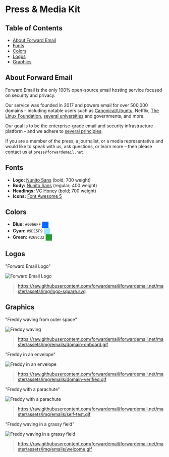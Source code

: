 # Press & Media Kit


## Table of Contents

* [About Forward Email](#about-forward-email)
* [Fonts](#fonts)
* [Colors](#colors)
* [Logos](#logos)
* [Graphics](#graphics)


## About Forward Email

Forward Email is the only 100% open-source email hosting service focused on security and privacy.

Our service was founded in 2017 and powers email for over 500,000 domains – including notable users such as [Canonical/Ubuntu](/blog/docs/canonical-ubuntu-email-enterprise-case-study), Netflix, [The Linux Foundation](/blog/docs/linux-foundation-email-enterprise-case-study), [several universities](/blog/docs/alumni-email-forwarding-university-case-study) and governments, and more.

Our goal is to be the enterprise-grade email and security infrastructure platform – and we adhere to [several principles](https://forwardemail.net/blog/docs/best-quantum-safe-encrypted-email-service#principles).

If you are a member of the press, a journalist, or a media representative and would like to speak with us, ask questions, or learn more – then please contact us at `press@forwardemail.net`.


## Fonts

* **Logo:** [Nunito Sans](https://fonts.google.com/specimen/Nunito+Sans) (bold; 700 weight)
* **Body:** [Nunito Sans](https://fonts.google.com/specimen/Nunito+Sans) (regular; 400 weight)
* **Headings:** [VC Honey](https://verycoolstudio.com/typefaces/honey) (bold; 700 weight)
* **Icons:** [Font Awesome 5](https://fontawesome.com/)


## Colors

* **Blue:** `#0066FF` <span style="vertical-align:middle;display:inline-block;padding:10px;background:#0066FF;"></span>
* **Cyan:** `#9DE5F9` <span style="vertical-align:middle;display:inline-block;padding:10px;background:#9DE5F9;"></span>
* **Green:** `#269C32` <span style="vertical-align:middle;display:inline-block;padding:10px;background:#269C32;"></span>


## Logos

"Forward Email Logo"

![Forward Email Logo](https://raw.githubusercontent.com/forwardemail/forwardemail.net/master/assets/img/logo-square.svg)

> <https://raw.githubusercontent.com/forwardemail/forwardemail.net/master/assets/img/logo-square.svg>


## Graphics

"Freddy waving from outer space"

![Freddy waving](https://raw.githubusercontent.com/forwardemail/forwardemail.net/master/assets/img/emails/domain-onboard.gif)

> <https://raw.githubusercontent.com/forwardemail/forwardemail.net/master/assets/img/emails/domain-onboard.gif>

"Freddy in an envelope"

![Freddy in an envelope](https://raw.githubusercontent.com/forwardemail/forwardemail.net/master/assets/img/emails/domain-verified.gif)

> <https://raw.githubusercontent.com/forwardemail/forwardemail.net/master/assets/img/emails/domain-verified.gif>

"Freddy with a parachute"

![Freddy with a parachute](https://raw.githubusercontent.com/forwardemail/forwardemail.net/master/assets/img/emails/self-test.gif)

> <https://raw.githubusercontent.com/forwardemail/forwardemail.net/master/assets/img/emails/self-test.gif>

"Freddy waving in a grassy field"

![Freddy waving in a grassy field](https://raw.githubusercontent.com/forwardemail/forwardemail.net/master/assets/img/emails/welcome.gif)

> <https://raw.githubusercontent.com/forwardemail/forwardemail.net/master/assets/img/emails/welcome.gif>
